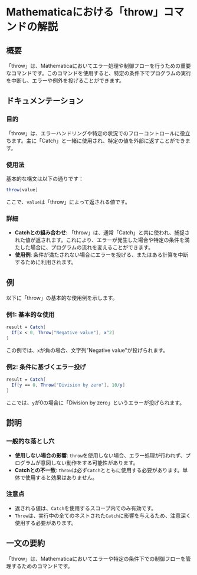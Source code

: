 <!--
Meta Description: # Mathematicaにおける「throw」コマンドの解説 ## 概要 「throw」は、Mathematicaにおいてエラー処理や制御フローを行うための重要なコマンドです。このコマンドを使用すると、特定の条件下でプログラムの実行を中断し、エラーや例外を投げることができます。 ## ドキュメンテ...
Meta Keywords: throw, catch, value, mathematica, result
-->

# Mathematicaにおける「throw」コマンドの解説

## 概要
「throw」は、Mathematicaにおいてエラー処理や制御フローを行うための重要なコマンドです。このコマンドを使用すると、特定の条件下でプログラムの実行を中断し、エラーや例外を投げることができます。

## ドキュメンテーション
### 目的
「throw」は、エラーハンドリングや特定の状況でのフローコントロールに役立ちます。主に「Catch」と一緒に使用され、特定の値を外部に返すことができます。

### 使用法
基本的な構文は以下の通りです：
```mathematica
throw[value]
```
ここで、`value`は「throw」によって返される値です。

### 詳細
- **Catchとの組み合わせ**: 「throw」は、通常「Catch」と共に使われ、捕捉された値が返されます。これにより、エラーが発生した場合や特定の条件を満たした場合に、プログラムの流れを変えることができます。
- **使用例**: 条件が満たされない場合にエラーを投げる、またはある計算を中断するために利用されます。

## 例
以下に「throw」の基本的な使用例を示します。

### 例1: 基本的な使用
```mathematica
result = Catch[
  If[x < 0, Throw["Negative value"], x^2]
]
```
この例では、`x`が負の場合、文字列"Negative value"が投げられます。

### 例2: 条件に基づくエラー投げ
```mathematica
result = Catch[
  If[y == 0, Throw["Division by zero"], 10/y]
]
```
ここでは、`y`が0の場合に「Division by zero」というエラーが投げられます。

## 説明
### 一般的な落とし穴
- **使用しない場合の影響**: `throw`を使用しない場合、エラー処理が行われず、プログラムが意図しない動作をする可能性があります。
- **Catchとの不一致**: `throw`は必ず`Catch`とともに使用する必要があります。単体で使用すると効果はありません。

### 注意点
- 返される値は、`Catch`を使用するスコープ内でのみ有効です。
- `Throw`は、実行中の全てのネストされた`Catch`に影響を与えるため、注意深く使用する必要があります。

## 一文の要約
「throw」は、Mathematicaにおいてエラーや特定の条件下での制御フローを管理するためのコマンドです。